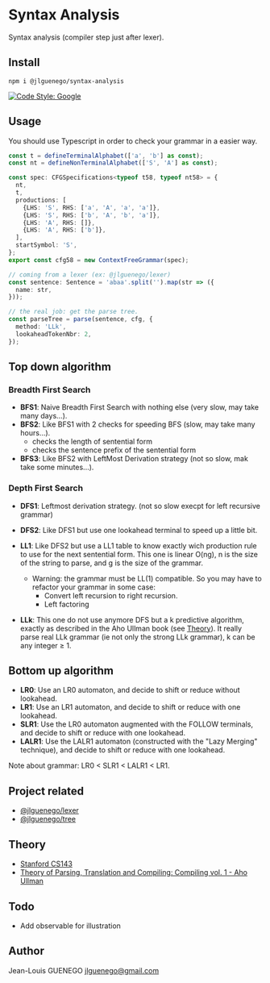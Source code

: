# Syntax Analysis

Syntax analysis (compiler step just after lexer).

## Install

```
npm i @jlguenego/syntax-analysis
```

[![Code Style: Google](https://img.shields.io/badge/code%20style-google-blueviolet.svg)](https://github.com/google/gts)

## Usage

You should use Typescript in order to check your grammar in a easier way.

```ts
const t = defineTerminalAlphabet(['a', 'b'] as const);
const nt = defineNonTerminalAlphabet(['S', 'A'] as const);

const spec: CFGSpecifications<typeof t58, typeof nt58> = {
  nt,
  t,
  productions: [
    {LHS: 'S', RHS: ['a', 'A', 'a', 'a']},
    {LHS: 'S', RHS: ['b', 'A', 'b', 'a']},
    {LHS: 'A', RHS: []},
    {LHS: 'A', RHS: ['b']},
  ],
  startSymbol: 'S',
};
export const cfg58 = new ContextFreeGrammar(spec);

// coming from a lexer (ex: @jlguenego/lexer)
const sentence: Sentence = 'abaa'.split('').map(str => ({
  name: str,
}));

// the real job: get the parse tree.
const parseTree = parse(sentence, cfg, {
  method: 'LLk',
  lookaheadTokenNbr: 2,
});
```

## Top down algorithm

### Breadth First Search

- **BFS1**: Naive Breadth First Search with nothing else (very slow, may take many days...).
- **BFS2**: Like BFS1 with 2 checks for speeding BFS (slow, may take many hours...).
  - checks the length of sentential form
  - checks the sentence prefix of the sentential form
- **BFS3**: Like BFS2 with LeftMost Derivation strategy (not so slow, mak take some minutes...).

### Depth First Search

- **DFS1**: Leftmost derivation strategy. (not so slow execpt for left recursive grammar)
- **DFS2**: Like DFS1 but use one lookahead terminal to speed up a little bit.

- **LL1**: Like DFS2 but use a LL1 table to know exactly wich production rule to use for the next sentential form.
  This one is linear O(ng), n is the size of the string to parse, and g is the size of the grammar.

  - Warning: the grammar must be LL(1) compatible. So you may have to refactor your grammar in some case:
    - Convert left recursion to right recursion.
    - Left factoring

- **LLk**: This one do not use anymore DFS but a k predictive algorithm, exactly as described in the Aho Ullman book (see [Theory](#theory)). It really parse real LLk grammar (ie not only the strong LLk grammar), k can be any integer ≥ 1.

## Bottom up algorithm

- **LR0**: Use an LR0 automaton, and decide to shift or reduce without lookahead.
- **LR1**: Use an LR1 automaton, and decide to shift or reduce with one lookahead.
- **SLR1**: Use the LR0 automaton augmented with the FOLLOW terminals, and decide to shift or reduce with one lookahead.
- **LALR1**: Use the LALR1 automaton (constructed with the "Lazy Merging" technique), and decide to shift or reduce with one lookahead.

Note about grammar: LR0 < SLR1 < LALR1 < LR1.

## Project related

- [@jlguenego/lexer](https://github.com/jlguenego/lexer)
- [@jlguenego/tree](https://github.com/jlguenego/tree)

## Theory

- [Stanford CS143](https://web.stanford.edu/class/archive/cs/cs143/cs143.1128/)
- [Theory of Parsing, Translation and Compiling: Compiling vol. 1 - Aho Ullman](https://dl.acm.org/doi/pdf/10.5555/578789)

## Todo

- Add observable for illustration

## Author

Jean-Louis GUENEGO <jlguenego@gmail.com>
